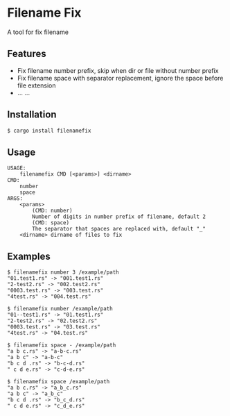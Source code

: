# Filename Fix

A tool for fix filename

## Features

- Fix filename number prefix, skip when dir or file without number prefix
- Fix filename space with separator replacement, ignore the space before file extension
- ... ...

## Installation

```bash
$ cargo install filenamefix
```

## Usage

```
USAGE:
    filenamefix CMD [<params>] <dirname>
CMD:
 	number
 	space
ARGS:
	<params> 
        (CMD: number)
        Number of digits in number prefix of filename, default 2
        (CMD: space)
        The separator that spaces are replaced with, default "_"
	<dirname> dirname of files to fix
```

## Examples

```
$ filenamefix number 3 /example/path
"01.test1.rs" -> "001.test1.rs"
"2-test2.rs" -> "002.test2.rs"
"0003.test.rs" -> "003.test.rs"
"4test.rs" -> "004.test.rs"
```

```
$ filenamefix number /example/path
"01--test1.rs" -> "01.test1.rs"
"2-test2.rs" -> "02.test2.rs"
"0003.test.rs" -> "03.test.rs"
"4test.rs" -> "04.test.rs"
```

```
$ filenamefix space - /example/path
"a b c.rs" -> "a-b-c.rs"
"a b c" -> "a-b-c"
"b c d .rs" -> "b-c-d.rs"
" c d e.rs" -> "c-d-e.rs"
```

```
$ filenamefix space /example/path
"a b c.rs" -> "a_b_c.rs"
"a b c" -> "a_b_c"
"b c d .rs" -> "b_c_d.rs"
" c d e.rs" -> "c_d_e.rs"
```


